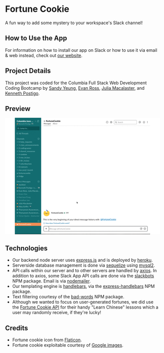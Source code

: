 # Fortune Cookie
A fun way to add some mystery to your workspace's Slack channel!

## How to Use the App
For information on how to install our app on Slack or how to use it via email & web instead, check out [our website](https://fortune-cookie-bot.herokuapp.com).

## Project Details
This project was coded for the Columbia Full Stack Web Development Coding Bootcamp by [Sandy Yeung](https://www.sandynism.github.io), [Evan Ross](https://evansimonross.github.io/), [Julia Macalaster](https://www.juliamacalaster.com), and [Kenneth Postigo](https://www.kennethpostigo.me/).

## Preview
![](public/assets/images/fortunebot.gif)

## Technologies
- Our backend node server uses [express.js](https://www.npmjs.com/package/express) and is deployed by [heroku](https://dashboard.heroku.com/).
- Serverside database management is done via [sequelize](https://www.npmjs.com/package/sequelize) using [mysql2](https://www.npmjs.com/package/mysql2).
- API calls within our server and to other servers are handled by [axios](https://www.npmjs.com/package/axios). In addition to axios, some Slack App API calls are done via the [slackbots](https://www.npmjs.com/package/slackbots) NPM package. Email is via [nodemailer](https://www.npmjs.com/package/nodemailer).
- Our templating engine is [handlebars](http://handlebarsjs.com/), via the [express-handlebars](https://www.npmjs.com/package/express-handlebars) NPM package.
- Text filtering courtesy of the [bad-words](https://www.npmjs.com/package/bad-words) NPM package.
- Although we wanted to focus on user-generated fortunes, we did use the [Fortune Cookie API](http://fortunecookieapi.herokuapp.com/) for their handy "Learn Chinese" lessons which a user may randomly receive, if they're lucky!

## Credits
- Fortune cookie icon from [Flaticon](https://www.flaticon.com/free-icon/fortune-cookie_284776).
- Fortune cookie exploitable courtesy of [Google images](https://media.gettyimages.com/photos/fortune-cookies-with-blank-paper-picture-id177327669?b=1&k=6&m=177327669&s=612x612&w=0&h=byJXiG4yZQUmPTZJgt5n4mMjSG3PX9IKLHBs7NlUJaA=).
